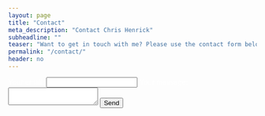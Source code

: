 ```yaml
---
layout: page
title: "Contact"
meta_description: "Contact Chris Henrick"
subheadline: ""
teaser: "Want to get in touch with me? Please use the contact form below."
permalink: "/contact/"
header: no
---
```


<style>
form label {
  color: #fff;
}
</style>

<div class="panel">

<form
  action="https://formspree.io/f/xdoylarw"
  method="POST"
>
  <label>
    Your email:
    <input type="email" name="_replyto">
  </label>
  <label>
    Your message:
    <textarea name="message"></textarea>
  </label>
  <button type="submit">Send</button>
</form>
</div>
